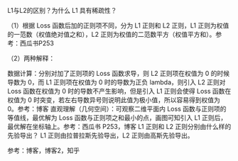 

<!--
 * @version:
 * @Author:  StevenJokess https://github.com/StevenJokess
 * @Date: 2020-11-11 19:38:03
 * @LastEditors:  StevenJokess https://github.com/StevenJokess
 * @LastEditTime: 2020-11-11 19:38:19
 * @Description:
 *
 * @TODO::
 * @Reference:https://github.com/taoyafan/DeepLearning_MachineLearning_Q.A.
-->

L1与L2的区别？为什么 L1 具有稀疏性？

（1）根据 Loss 函数后加的正则项不同，分为 L1 正则和 L2 正则，L1 正则为权值的一范数（权值绝对值之和），L2 正则为权值的二范数平方（权值平方和）。参考：西瓜书P253

（2）两种解释：

数据计算：分别对加了正则项的 Loss 函数求导，则 L2 正则项在权值为 0 的时候导数为 0，而 L1 正则项在权值为 0 时的导数为正负 lambda，则引入 L2 正则对 Loss 函数在权值为 0 时的导数不产生影响，但是引入 L1 正则会使得 Loss 函数在权值为 0 时突变，若左右导数异号则说明此值为极小值，所以容易得到权值为 0。参考：博客
直观理解（几何空间）：可观察二维平面内 Loss 函数与正则项的等值线，最优解为 Loss 函数与正则项之和最小的点，画图可知引入 L1 正则后，最优解在坐标轴上。参考：西瓜书 P253，博客
L1 正则和 L2 正则分别由什么样的先验导出？
L1 正则由拉普拉斯先验导出，L2 正则由高斯先验导出。

参考：博客，博客2，知乎

